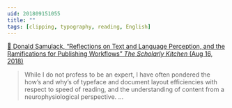 ```yaml
---
uid: 201809151055
title: ""
tags: [clipping, typography, reading, English]
---
```


[📌 Donald Samulack, “Reflections on Text and Language Perception, and the Ramifications for Publishing Workflows” *The Scholarly Kitchen* (Aug 16, 2018)](https://scholarlykitchen.sspnet.org/2018/08/17/guest-post-reflections-text-language-perception-ramifications-publishing-workflows/)

> While I do not profess to be an expert, I have often pondered the how’s and why’s of typeface and document layout efficiencies with respect to speed of reading, and the understanding of content from a neurophysiological perspective. …
